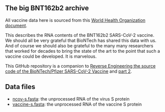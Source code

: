The big BNT162b2 archive
------------------------
All vaccine data here is sourced from this [World Health
Organization
document](https://mednet-communities.net/inn/db/media/docs/11889.doc).

This describes the RNA contents of the BNT162b2 SARS-CoV-2 vaccine.  We
should all be very grateful that BioNTech has shared this data with us.  And
of course we should also be grateful to the many many researchers that
worked for decades to bring the state of the art to the point that such a
vaccine could be developed.  It is marvelous.


This GitHub repository is a companion to [Reverse Engineering the source code of the BioNTech/Pfizer SARS-CoV-2
Vaccine](https://berthub.eu/articles/posts/reverse-engineering-source-code-of-the-biontech-pfizer-vaccine/)
and [part
2](https://berthub.eu/articles/posts/part-2-reverse-engineering-source-code-of-the-biontech-pfizer-vaccine/).

Data files
----------

 * [ncov-s.fasta](ncov-s.fasta): the unprocessed RNA of the virus S protein
 * [vaccine-s.fasta](ncov-s.fasta): the unprocessed RNA of the vaccine S protein


